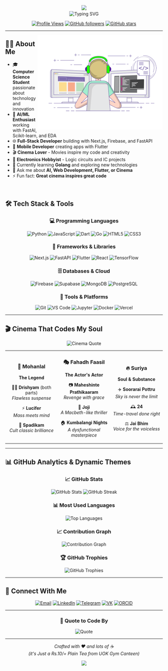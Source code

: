 <div align="center">
  <img src="https://capsule-render.vercel.app/api?type=waving&color=gradient&customColorList=0,2,2,5,30&height=300&section=header&text=Kavindu%20Sachinthe&fontSize=70&fontColor=fff&animation=fadeIn&fontAlignY=38&desc=CS%20Student%20|%20AI%20Enthusiast%20|%20Cinema%20Lover&descAlignY=51&descAlign=62"/>
</div>

<div align="center">
  <img src="https://readme-typing-svg.demolab.com?font=Fira+Code&size=28&duration=3000&pause=1000&color=00BFFF&center=true&vCenter=true&multiline=true&width=600&height=100&lines=MMohanlal+%7C+Fahadh+%7C+Suriya+cinema+fann" alt="Typing SVG" />
</div>

<div align="center">
  
[![Profile Views](https://komarev.com/ghpvc/?username=kavindus0&label=Profile%20views&color=0e75b6&style=flat)](https://github.com/kavindus0)
[![GitHub followers](https://img.shields.io/github/followers/kavindus0?label=Followers&style=social)](https://github.com/kavindus0?tab=followers)
[![GitHub stars](https://img.shields.io/github/stars/kavindus0?label=Stars&style=social)](https://github.com/kavindus0)

</div>

---

<img align="right" alt="Coding" width="400" src="https://raw.githubusercontent.com/devSouvik/devSouvik/master/gif3.gif">

## 👨‍💻 About Me

- 🎓 **Computer Science Student** passionate about technology and innovation
- 🤖 **AI/ML Enthusiast** working with FastAI, Scikit-learn, and EDA
- 🌐 **Full-Stack Developer** building with Next.js, Firebase, and FastAPI
- 📱 **Mobile Developer** creating apps with Flutter
- 🎬 **Cinema Lover** - Movies inspire my code and creativity
- 🔌 **Electronics Hobbyist** - Logic circuits and IC projects
- 🌱 Currently learning **Golang** and exploring new technologies
- 💬 Ask me about **AI, Web Development, Flutter, or Cinema**
- ⚡ Fun fact: **Great cinema inspires great code**

<br>

## 🛠️ Tech Stack & Tools

<div align="center">

### 💻 Programming Languages
![Python](https://img.shields.io/badge/Python-3776AB?style=for-the-badge&logo=python&logoColor=white)
![JavaScript](https://img.shields.io/badge/JavaScript-F7DF1E?style=for-the-badge&logo=javascript&logoColor=black)
![Dart](https://img.shields.io/badge/Dart-0175C2?style=for-the-badge&logo=dart&logoColor=white)
![Go](https://img.shields.io/badge/Go-00ADD8?style=for-the-badge&logo=go&logoColor=white)
![HTML5](https://img.shields.io/badge/HTML5-E34F26?style=for-the-badge&logo=html5&logoColor=white)
![CSS3](https://img.shields.io/badge/CSS3-1572B6?style=for-the-badge&logo=css3&logoColor=white)

### 🚀 Frameworks & Libraries
![Next.js](https://img.shields.io/badge/Next.js-000000?style=for-the-badge&logo=next.js&logoColor=white)
![FastAPI](https://img.shields.io/badge/FastAPI-009688?style=for-the-badge&logo=fastapi&logoColor=white)
![Flutter](https://img.shields.io/badge/Flutter-02569B?style=for-the-badge&logo=flutter&logoColor=white)
![React](https://img.shields.io/badge/React-20232A?style=for-the-badge&logo=react&logoColor=61DAFB)
![TensorFlow](https://img.shields.io/badge/TensorFlow-FF6F00?style=for-the-badge&logo=tensorflow&logoColor=white)

### 🗄️ Databases & Cloud
![Firebase](https://img.shields.io/badge/Firebase-FFCA28?style=for-the-badge&logo=firebase&logoColor=black)
![Supabase](https://img.shields.io/badge/Supabase-3ECF8E?style=for-the-badge&logo=supabase&logoColor=white)
![MongoDB](https://img.shields.io/badge/MongoDB-4EA94B?style=for-the-badge&logo=mongodb&logoColor=white)
![PostgreSQL](https://img.shields.io/badge/PostgreSQL-316192?style=for-the-badge&logo=postgresql&logoColor=white)

### 🔧 Tools & Platforms
![Git](https://img.shields.io/badge/Git-F05032?style=for-the-badge&logo=git&logoColor=white)
![VS Code](https://img.shields.io/badge/VS_Code-007ACC?style=for-the-badge&logo=visual-studio-code&logoColor=white)
![Jupyter](https://img.shields.io/badge/Jupyter-F37626?style=for-the-badge&logo=jupyter&logoColor=white)
![Docker](https://img.shields.io/badge/Docker-2496ED?style=for-the-badge&logo=docker&logoColor=white)
![Vercel](https://img.shields.io/badge/Vercel-000000?style=for-the-badge&logo=vercel&logoColor=white)

</div>

---


## 🎬 Cinema That Codes My Soul

<div align="center">
  <img src="https://readme-typing-svg.demolab.com?font=Fira+Code&size=20&duration=2000&pause=1000&color=FF6B6B&center=true&vCenter=true&width=600&lines=🎥+Cinema+teaches+emotions.+Code+expresses+them." alt="Cinema Quote" />
</div>

<table align="center">
<tr>
<td align="center" width="33%">

### 🌟 Mohanlal
**The Legend**

🕵️‍♂️ **Drishyam** (both parts)  
*Flawless suspense*

⚡ **Lucifer**  
*Mass meets mind*

🔨 **Spadikam**  
*Cult classic brilliance*

</td>
<td align="center" width="33%">

### 🎭 Fahadh Faasil
**The Actor's Actor**

📷 **Maheshinte Prathikaaram**  
*Revenge with grace*

🧠 **Joji**  
*A Macbeth-like thriller*

🏠 **Kumbalangi Nights**  
*A dysfunctional masterpiece*

</td>
<td align="center" width="33%">

### 🔥 Suriya
**Soul & Substance**

✈️ **Soorarai Pottru**  
*Sky is never the limit*

🕰️ **24**  
*Time-travel done right*

⚖️ **Jai Bhim**  
*Voice for the voiceless*

</td>
</tr>
</table>

---

## 📊 GitHub Analytics & Dynamic Themes

<div align="center">
  
### 📈 GitHub Stats
  
<picture>
  <source 
    srcset="https://github-readme-stats.vercel.app/api?username=kavindus0&show_icons=true&theme=tokyonight&hide_border=true&bg_color=0D1117&title_color=00BFFF&icon_color=00BFFF&text_color=ffffff"
    media="(prefers-color-scheme: dark)"
  />
  <source
    srcset="https://github-readme-stats.vercel.app/api?username=kavindus0&show_icons=true&theme=default&hide_border=true&bg_color=ffffff&title_color=0366d6&icon_color=0366d6&text_color=24292e"
    media="(prefers-color-scheme: light), (prefers-color-scheme: no-preference)"
  />
  <img src="https://github-readme-stats.vercel.app/api?username=kavindus0&show_icons=true&theme=tokyonight&hide_border=true" alt="GitHub Stats" />
</picture>

<picture>
  <source 
    srcset="https://github-readme-streak-stats.herokuapp.com?user=kavindus0&theme=tokyonight&hide_border=true&background=0D1117&stroke=00BFFF&ring=00BFFF&fire=FF6B6B&currStreakLabel=00BFFF"
    media="(prefers-color-scheme: dark)"
  />
  <source
    srcset="https://github-readme-streak-stats.herokuapp.com?user=kavindus0&theme=default&hide_border=true&background=ffffff&stroke=0366d6&ring=0366d6&fire=FF6B6B&currStreakLabel=0366d6"
    media="(prefers-color-scheme: light), (prefers-color-scheme: no-preference)"
  />
  <img src="https://github-readme-streak-stats.herokuapp.com?user=kavindus0&theme=tokyonight&hide_border=true" alt="GitHub Streak" />
</picture>

### 📊 Most Used Languages

<picture>
  <source 
    srcset="https://github-readme-stats.vercel.app/api/top-langs/?username=kavindus0&layout=compact&theme=tokyonight&hide_border=true&bg_color=0D1117&title_color=00BFFF&text_color=ffffff"
    media="(prefers-color-scheme: dark)"
  />
  <source
    srcset="https://github-readme-stats.vercel.app/api/top-langs/?username=kavindus0&layout=compact&theme=default&hide_border=true&bg_color=ffffff&title_color=0366d6&text_color=24292e"
    media="(prefers-color-scheme: light), (prefers-color-scheme: no-preference)"
  />
  <img src="https://github-readme-stats.vercel.app/api/top-langs/?username=kavindus0&layout=compact&theme=tokyonight&hide_border=true" alt="Top Languages" />
</picture>

### 📈 Contribution Graph

<picture>
  <source 
    srcset="https://github-readme-activity-graph.vercel.app/graph?username=kavindus0&theme=tokyo-night&hide_border=true&bg_color=0D1117&color=00BFFF&line=00BFFF&point=FF6B6B"
    media="(prefers-color-scheme: dark)"
  />
  <source
    srcset="https://github-readme-activity-graph.vercel.app/graph?username=kavindus0&theme=github-compact&hide_border=true&bg_color=ffffff&color=0366d6&line=0366d6&point=FF6B6B"
    media="(prefers-color-scheme: light), (prefers-color-scheme: no-preference)"
  />
  <img src="https://github-readme-activity-graph.vercel.app/graph?username=kavindus0&theme=tokyo-night&hide_border=true" alt="Contribution Graph" />
</picture>

### 🏆 GitHub Trophies

<picture>
  <source 
    srcset="https://github-profile-trophy.vercel.app/?username=kavindus0&theme=tokyonight&no-frame=true&no-bg=true&margin-w=4&row=1"
    media="(prefers-color-scheme: dark)"
  />
  <source
    srcset="https://github-profile-trophy.vercel.app/?username=kavindus0&theme=flat&no-frame=true&no-bg=true&margin-w=4&row=1"
    media="(prefers-color-scheme: light), (prefers-color-scheme: no-preference)"
  />
  <img src="https://github-profile-trophy.vercel.app/?username=kavindus0&theme=tokyonight&no-frame=true&no-bg=true&margin-w=4&row=1" alt="GitHub Trophies" />
</picture>

</div>

---

## 🤝 Connect With Me

<div align="center">

[![Email](https://img.shields.io/badge/Email-kavindusachinthe@outlook.com-D14836?style=for-the-badge&logo=gmail&logoColor=white)](mailto:kavindusachinthe@outlook.com)
[![LinkedIn](https://img.shields.io/badge/LinkedIn-kavindus-0077B5?style=for-the-badge&logo=linkedin&logoColor=white)](https://www.linkedin.com/in/kavindus)
[![Telegram](https://img.shields.io/badge/Telegram-@kavindus0-2CA5E0?style=for-the-badge&logo=telegram&logoColor=white)](https://t.me/kavindus0)
[![VK](https://img.shields.io/badge/VK-kavindus-4C75A3?style=for-the-badge&logo=vk&logoColor=white)](https://m.vk.com/kavindus/)
[![ORCID](https://img.shields.io/badge/ORCID-0009--0002--6813--3099-A6CE39?style=for-the-badge&logo=orcid&logoColor=white)](https://orcid.org/0009-0002-6813-3099)

</div>

---

<div align="center">
  
### 💭 Quote to Code By
  
<img src="https://quotes-github-readme.vercel.app/api?type=horizontal&theme=tokyonight&quote=Great%20cinema%20inspires%20great%20code&author=Kavindu%20Sachinthe" alt="Quote" />

---

*Crafted with ❤️ and lots of ☕*<br>
*(it's Just a Rs.10/= Plain Tea from UOK Gym Canteen)*

<img src="https://capsule-render.vercel.app/api?type=waving&color=gradient&customColorList=0,2,2,5,30&height=120&section=footer"/>

</div>
